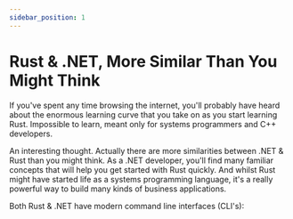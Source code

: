 ```yaml
---
sidebar_position: 1
---
```


# Rust & .NET, More Similar Than You Might Think

If you've spent any time browsing the internet, you'll probably have heard about the enormous learning curve that you take on as you start learning Rust. Impossible to learn, meant only for systems programmers and C++ developers.

An interesting thought. Actually there are more similarities between .NET & Rust than you might think. As a .NET developer, you'll find many familiar concepts that will help you get started with Rust quickly. And whilst Rust might have started life as a systems programming language, it's a really powerful way to build many kinds of business applications.

Both Rust & .NET have modern command line interfaces (CLI's):

